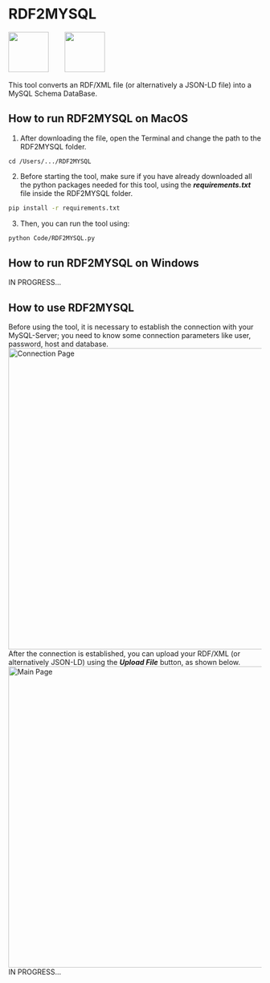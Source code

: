 # RDF2MYSQL


<p float="left">
  <img src="https://user-images.githubusercontent.com/90385079/165370609-ee93b751-24d8-401c-97d4-1341d474d70f.png" width="80"/>&emsp;&emsp;
  <img src="https://user-images.githubusercontent.com/90385079/165370200-71a7a6ad-ee08-4558-a90a-e2d17b9f5724.png" width="80"/>

</p>
This tool converts an RDF/XML file (or alternatively a JSON-LD file) into a MySQL Schema DataBase.<br>


## How to run RDF2MYSQL on MacOS
1. After downloading the file, open the Terminal and change the path to the RDF2MYSQL folder.
```
cd /Users/.../RDF2MYSQL
```

2. Before starting the tool, make sure if you have already downloaded all the python packages needed for this tool, using  the _**requirements.txt**_ file inside the RDF2MYSQL folder.
```bash
pip install -r requirements.txt
```
3. Then, you can run the tool using:
```bash
python Code/RDF2MYSQL.py
```
## How to run RDF2MYSQL on Windows
IN PROGRESS...

## How to use RDF2MYSQL
Before using the tool, it is necessary to establish the connection with your MySQL-Server; you need to know some connection parameters like user, password, host and database.<br>
<img width="600" alt="Connection Page" src="https://user-images.githubusercontent.com/90385079/165372627-c61aef0b-5e83-4cb5-9479-bf3703a317ea.png"><br>
After the connection is established, you can upload your RDF/XML (or alternatively JSON-LD) using the _**Upload File**_ button, as shown below.<br>
<img width="600" alt="Main Page" src="https://user-images.githubusercontent.com/90385079/165373317-5426153c-5b59-4475-9efb-b67a9a861de7.png"><br>
IN PROGRESS...

